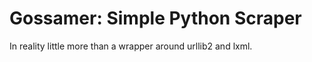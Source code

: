 
# Gossamer: Simple Python Scraper

In reality little more than a wrapper around urllib2 and lxml.

